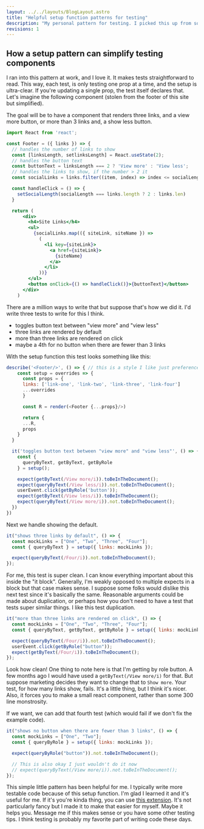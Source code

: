 ```yaml
---
layout: ../../layouts/BlogLayout.astro
title: "Helpful setup function patterns for testing"
description: "My personal pattern for testing. I picked this up from some folks at work and use it all the time now"
revisions: 1
---
```


## How a setup pattern can simplify testing components

I ran into this pattern at work, and I love it. It makes tests straightforward to read. This way, each test, is only testing one prop at a time, and the setup is ultra-clear. If you're updating a single prop, the test itself declares that. Let's imagine the following component (stolen from the footer of this site but simplified).

The goal will be to have a component that renders three links, and a view more button, or more than 3 links and, a show less button.

```jsx
import React from 'react';

const Footer = ({ links }) => {
  // handles the number of links to show
  const [linksLength, setlinksLength] = React.useState(2);
  // handles the button text
  const buttonText = linksLength === 2 ? 'View more' : 'View less';
  // handles the links to show, if the number > 2 it
  const socialLinks = links.filter((item, index) => index <= socialLength);

  const handleClick = () => {
    setSocialLength(socialLength === links.length ? 2 : links.len)
  }

  return (
      <div>
        <h4>Site Links</h4>
        <ul>
          {socialLinks.map(({ siteLink, siteName }) =>
            (
              <li key={siteLink}>
                <a href={siteLink}>
                  {siteName}
                </a>
              </li>
            ))}
        </ul>
        <button onClick={() => handleClick()}>{buttonText}</button>
      </div>
    )
```

There are a million ways to write that but suppose that's how we did it. I'd write three tests to write for this I think.

- toggles button text between "view more" and "view less"
- three links are rendered by default
- more than three links are rendered on click
- maybe a 4th for no button when there are fewer than 3 links

With the setup function this test looks something like this:

```js
describe('<Footer/>', () => { // this is a style I like just preference
    const setup = overrides => {
      const props = {
      links: ['link-one', 'link-two', 'link-three', 'link-four']
      ...overrides
      }

      const R = render(<Footer {...props}/>)

      return {
      ...R,
      props
    }
  }

  it('toggles button text between "view more" and "view less"', () => {
    const {
      queryByText, getByText, getByRole
    } = setup();

    expect(getByText(/View more/i)).toBeInTheDocument();
    expect(queryByText(/View less/i)).not.toBeInTheDocument();
    userEvent.click(getByRole('button'));
    expect(getByText(/View less/i)).toBeInTheDocument();
    expect(queryByText(/View more/i)).not.toBeInTheDocument();
  })
})
```

Next we handle showing the default.

```jsx
it("shows three links by default", () => {
  const mockLinks = ["One", "Two", "Three", "Four"];
  const { queryByText } = setup({ links: mockLinks });

  expect(queryByText(/Four/i)).not.toBeInTheDocument();
});
```

For me, this test is super clean. I can know everything important about this inside the "it block". Generally, I'm weakly opposed to multiple expects in a block but that case makes sense. I suppose some folks would dislike this next test since it's basically the same. Reasonable arguments could be made about duplication, or perhaps how you don't need to have a test that tests super similar things. I like this test duplication.

```jsx
it("more than three links are rendered on click", () => {
  const mockLinks = ["One", "Two", "Three", "Four"];
  const { queryByText, getByText, getByRole } = setup({ links: mockLinks });

  expect(queryByText(/Four/i)).not.toBeInTheDocument();
  userEvent.click(getByRole("button"));
  expect(getByText(/Four/i)).toBeInTheDocument();
});
```

Look how clean! One thing to note here is that I'm getting by role button. A few months ago I would have used a `getByText(/View more/i)` for that. But suppose marketing decides they want to change that to `Show more`. Your test, for how many links show, fails. It's a little thing, but I think it's nicer. Also, it forces you to make a small react component, rather than some 300 line monstrosity.

If we want, we can add that fourth test (which would fail if we don't fix the example code).

```jsx
it("shows no button when there are fewer than 3 links", () => {
  const mockLinks = ["One", "Two"];
  const { queryByRole } = setup({ links: mockLinks });

  expect(queryByRole("button")).not.toBeInTheDocument();

  // This is also okay I just wouldn't do it now
  // expect(queryByText(/View more/i)).not.toBeInTheDocument();
});
```

This simple little pattern has been helpful for me. I typically write more testable code because of this setup function. I'm glad I learned it and it's useful for me. If it's you're kinda thing, you can use <a href="https://marketplace.visualstudio.com/items?itemName=fitzsimonsdevin.rtl-quick-debug" target="_blank"  rel="noopener noreferrer nofollow">this extension</a>. It's not particularly fancy but I made it to make that easier for myself. Maybe it helps you. Message me if this makes sense or you have some other testing tips. I think testing is probably my favorite part of writing code these days.
